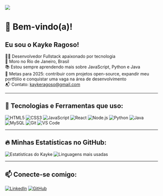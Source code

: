<img src="https://capsule-render.vercel.app/api?type=waving&color=0d1117&height=200&section=header&text=Kayke%20Ragoso&fontSize=40&fontColor=ffffff&animation=fadeIn" />

# 👋 Bem-vindo(a)!

## Eu sou o Kayke Ragoso!

:man_technologist: Desenvolvedor Fullstack apaixonado por tecnologia  
:house_with_garden: Moro no Rio de Janeiro, Brasil  
:books: Estou sempre aprendendo mais sobre JavaScript, Python e Java  
:rocket: Metas para 2025: contribuir com projetos open-source, expandir meu portfólio e conquistar uma vaga na área de desenvolvimento  
:mailbox_with_mail: Contato: kaykeragoso@gmail.com  

---

## 🧰 Tecnologias e Ferramentas que uso:

![HTML5](https://img.shields.io/badge/-HTML5-E34F26?style=flat&logo=html5&logoColor=white)
![CSS3](https://img.shields.io/badge/-CSS3-1572B6?style=flat&logo=css3)
![JavaScript](https://img.shields.io/badge/-JavaScript-F7DF1E?style=flat&logo=javascript&logoColor=black)
![React](https://img.shields.io/badge/-React-20232A?style=flat&logo=react)
![Node.js](https://img.shields.io/badge/-Node.js-339933?style=flat&logo=nodedotjs&logoColor=white)
![Python](https://img.shields.io/badge/-Python-3776AB?style=flat&logo=python)
![Java](https://img.shields.io/badge/-Java-007396?style=flat&logo=java)
![MySQL](https://img.shields.io/badge/-MySQL-00000F?style=flat&logo=mysql)
![Git](https://img.shields.io/badge/-Git-F05032?style=flat&logo=git)
![VS Code](https://img.shields.io/badge/-VSCode-007ACC?style=flat&logo=visual-studio-code)

---

## 🔥 Minhas Estatísticas no GitHub:

![Estatísticas do Kayke](https://github-readme-stats.vercel.app/api?username=KaykeRagoso&show_icons=true&theme=tokyonight)
![Linguagens mais usadas](https://github-readme-stats.vercel.app/api/top-langs/?username=KaykeRagoso&layout=compact&theme=tokyonight)

---

## 📫 Conecte-se comigo:

[![LinkedIn](https://img.shields.io/badge/-Kayke%20Ragoso-blue?style=flat&logo=linkedin&logoColor=white)](https://www.linkedin.com/in/kaykeragoso/)
[![GitHub](https://img.shields.io/badge/-GitHub-333?style=flat&logo=github&logoColor=white)](https://github.com/KaykeRagoso)
